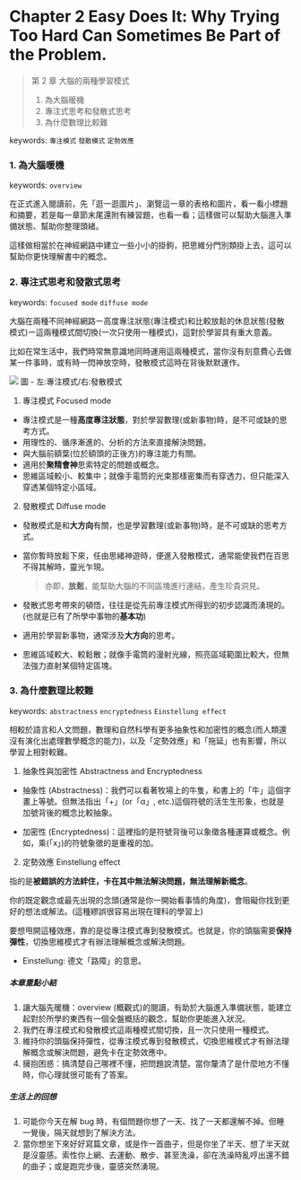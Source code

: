 # Chapter 2 Easy Does It: Why Trying Too Hard Can Sometimes Be Part of the Problem.

> 第 2 章 大腦的兩種學習模式
> 1. 為大腦暖機
> 2. 專注式思考和發散式思考
> 3. 為什麼數理比較難

keywords: `專注模式` `發散模式` `定勢效應`

### 1. 為大腦暖機
keywords: `overview`

在正式進入閱讀前，先「逛一逛圖片」、瀏覽這一章的表格和圖片，看一看小標題和摘要，若是每一章節末尾還附有練習題，也看一看；這樣做可以幫助大腦進入準備狀態、幫助你整理頭緒。

這樣做相當於在神經網路中建立一些小小的掛鉤，把思維分門別類掛上去，這可以幫助你更快理解書中的概念。

### 2. 專注式思考和發散式思考
keywords:
`focused mode`
`diffuse mode`

大腦在兩種不同神經網路ー高度專注狀態(專注模式)和比較放鬆的休息狀態(發散模式)ー這兩種模式間切換(一次只使用一種模式)，這對於學習具有重大意義。

比如在常生活中，我們時常無意識地同時運用這兩種模式，當你沒有刻意費心去做某一件事時，或有時一閃神放空時，發散模式這時在背後默默運作。

![](/images/c2_pinball.png)
圖 - 左:專注模式/右:發散模式

1. 專注模式 Focused mode

  - 專注模式是一種**高度專注狀態**，對於學習數理(或新事物)時，是不可或缺的思考方式。
  - 用理性的、循序漸進的、分析的方法來直接解決問題。
  - 與大腦前額葉(位於額頭的正後方)的專注能力有關。
  - 適用於**聚精會神**思索特定的問題或概念。
  - 思維區域較小、較集中；就像手電筒的光束那樣密集而有穿透力，但只能深入穿透某個特定小區域。

2. 發散模式 Diffuse mode

  - 發散模式是和**大方向**有關，也是學習數理(或新事物)時，是不可或缺的思考方式。
  - 當你暫時放鬆下來，任由思緒神遊時，便進入發散模式，通常能使我們在百思不得其解時，靈光乍現。

    >亦即，**放鬆**，能幫助大腦的不同區塊進行連結，產生珍貴洞見。

  - 發散式思考帶來的頓悟，往往是從先前專注模式所得到的初步認識而湧現的。(也就是已有了所學中事物的**基本功**)
  - 適用於學習新事物，通常涉及**大方向**的思考。
  - 思維區域較大、較鬆散；就像手電筒的漫射光線，照亮區域範圍比較大，但無法強力直射某個特定區塊。

### 3. 為什麼數理比較難
keywords:
`abstractness`
`encryptedness`
`Einstellung effect`

  相較於語言和人文問題，數理和自然科學有更多抽象性和加密性的概念(而人類還沒有演化出處理數學概念的能力)，以及「定勢效應」和「拖延」也有影響，所以學習上相對較難。

1. 抽象性與加密性 Abstractness and Encryptedness

  - 抽象性 (Abstractness)：我們可以看著牧場上的牛隻，和書上的「牛」這個字畫上等號。但無法指出「+」(or「α」, etc.)這個符號的活生生形象，也就是加號背後的概念比較抽象。

  - 加密性 (Encryptedness)：這裡指的是符號背後可以象徵各種運算或概念。例如，乘(「x」)的符號象徵的是重複的加。

2. 定勢效應 Einstellung effect

  指的是**被錯誤的方法絆住，卡在其中無法解決問題，無法理解新概念**。

  你的既定觀念或最先出現的念頭(通常是你一開始看事情的角度)，會阻礙你找到更好的想法或解法。(這種繆誤很容易出現在理科的學習上)

  要想甩開這種效應，靠的是從專注模式專到發散模式。也就是，你的頭腦需要**保持彈性**，切換思維模式才有辦法理解概念或解決問題。

  - Einstellung: 德文「路障」的意思。

##### 本章重點小結
1. 讓大腦先暖機：overview (概觀式)的閱讀，有助於大腦進入準備狀態，能建立起對於所學的東西有一個全盤概括的觀念，幫助你更能進入狀況。
2. 我們在專注模式和發散模式這兩種模式間切換，且一次只使用一種模式。
3. 維持你的頭腦保持彈性，從專注模式專到發散模式，切換思維模式才有辦法理解概念或解決問題，避免卡在定勢效應中。
4. 擁抱困惑：搞清楚自己哪裡不懂，把問題說清楚。當你釐清了是什麼地方不懂時，你心理就很可能有了答案。

##### 生活上的回想
1. 可能你今天在解 bug 時，有個問題你想了一天、找了一天都還解不掉。但睡一覺後，隔天就想到了解決方法。
2. 當你想坐下來好好寫篇文章，或是作一首曲子，但是你坐了半天、想了半天就是沒靈感。索性你上網、去運動、散步、甚至洗澡，卻在洗澡時亂哼出還不錯的曲子；或是跑完步後，靈感突然湧現。

